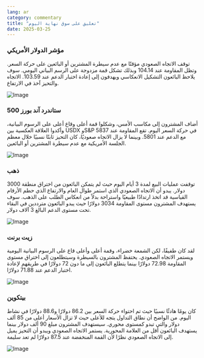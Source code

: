 ```yaml
---
lang: ar
category: commentary
title: "تعليق على سوق نهاية اليوم"
date: 2025-03-25
---
```


### مؤشر الدولار الأمريكي

توقف الاتجاه الصعودي مؤقتًا مع عدم سيطرة المشترين أو البائعين على حركة السعر. وتظل المقاومة عند 104.14 وبذلك تشكل قمة مزدوجة على الرسم البياني اليومي. سوف يلاحظ البائعون التشكيل الانعكاسي ويهدفون إلى إعادة اختبار الدعم عند 103.59. الاتجاه والتحيز آخذ في الارتفاع.

![Image](https://markleighedu.github.io/img/Mar-2025/25-Mar-2025/sp500.jpg)

### ستاندرد آند بورز 500

أضاف المشترون إلى مكاسب الأمس، وشكلوا قمة أعلى وقاع أعلى على الرسوم البيانية، وأكدوا العلاقة العكسية بين USDX وS&P في حركة السعر اليوم. تقع المقاومة عند 5837 مع الدعم عند 5801. وبينما لا يزال الاتجاه صعوديًا، كان التحيز ثابتًا نسبيًا خلال معظم الجلسة الأمريكية مع عدم سيطرة المشترين أو البائعين.

![Image](https://markleighedu.github.io/img/Mar-2025/25-Mar-2025/gold.jpg)

### ذهب

توقفت عمليات البيع لمدة 3 أيام اليوم حيث لم يتمكن البائعون من اختراق منطقة 3000 دولار. يبدو أن الاتجاه الصعودي الذي استمر طوال العام والارتفاع الذي حطم الأرقام القياسية قد اتخذ ارتدادًا طبيعيًا واستراحة بدلاً من انعكاس الطلب على الذهب. سوف يستهدف المشترون مستوى المقاومة 3034 دولارًا حيث يبدو البائعون مترددين في البقاء تحت مستوى الدعم البالغ 3 آلاف دولار.

![Image](https://markleighedu.github.io/img/Mar-2025/25-Mar-2025/price.jpg)

### زيت برنت

لقد كان طفيفًا، لكن الشمعة خضراء، وقمة أعلى وأعلى قاع على الرسوم البيانية اليومية ويستمر الاتجاه الصعودي. يحتفظ المشترون بالسيطرة وسيتطلعون إلى اختراق مستوى المقاومة 72.98 دولارًا بينما يتطلع البائعون إلى ما دون 72 دولارًا في طريقهم لإعادة اختبار الدعم عند 71.88 دولارًا.

![Image](https://markleighedu.github.io/img/Mar-2025/25-Mar-2025/brentoil.jpg)

### بيتكوين

كان يومًا هادئًا نسبيًا حيث تم احتواء حركة السعر بين 86.2 دولارًا و88.6 دولارًا في نشاط اليوم. من الواضح أن نطاق التداول يتجه للأعلى حيث لا تزال الأسعار أعلى من 85 ألف دولار والتي تبدو كمستوى محوري. سيستهدف المشترون مبلغ 90 ألف دولار بينما يستهدف البائعون أقل من العلامة المحورية. يستمر الاتجاه الصعودي ويبدو أن التحيز يميل إلى الاتجاه الصعودي نظرًا لأن القمة المنخفضة عند 87.5 دولارًا لم تعد سليمة. 

![Image](https://markleighedu.github.io/img/Mar-2025/25-Mar-2025/bitcoin.jpg)

